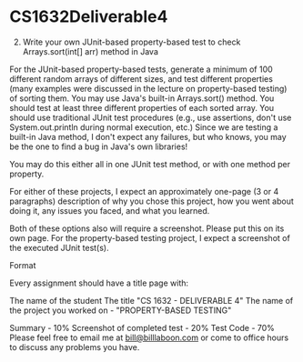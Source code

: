 # CS1632Deliverable4

2) Write your own JUnit-based property-based test to check Arrays.sort(int[] arr) method in Java

For the JUnit-based property-based tests, generate a minimum of 100 different random arrays of different sizes, and test different properties (many examples were discussed in the lecture on property-based testing) of sorting them. You may use Java's built-in Arrays.sort() method. You should test at least three different properties of each sorted array. You should use traditional JUnit test procedures (e.g., use assertions, don't use System.out.println during normal execution, etc.) Since we are testing a built-in Java method, I don't expect any failures, but who knows, you may be the one to find a bug in Java's own libraries!

You may do this either all in one JUnit test method, or with one method per property.

For either of these projects, I expect an approximately one-page (3 or 4 paragraphs) description of why you chose this project, how you went about doing it, any issues you faced, and what you learned.

Both of these options also will require a screenshot. Please put this on its own page.
For the property-based testing project, I expect a screenshot of the executed JUnit test(s).

Format

Every assignment should have a title page with:

The name of the student
The title "CS 1632 - DELIVERABLE 4"
The name of the project you worked on - "PROPERTY-BASED TESTING"

Summary - 10%
Screenshot of completed test - 20%
Test Code - 70%
Please feel free to email me at bill@billlaboon.com or come to office hours to discuss any problems you have.
